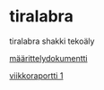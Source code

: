# tiralabra
tiralabra shakki tekoäly


[määrittelydokumentti](https://github.com/jyrikangas/tiralabra/blob/main/maaritteludokumentti.md)


[viikkoraportti 1](https://github.com/jyrikangas/tiralabra/blob/main/viikkoraportti.md)
